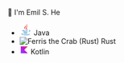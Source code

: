 👋 I'm Emil S. He
- <img src="https://raw.githubusercontent.com/devicons/devicon/master/icons/java/java-original.svg" alt="Java" width="24" height="24" /> Java  
- <img src="https://rustacean.net/assets/rustacean-orig-noshadow.png" alt="Ferris the Crab (Rust)" width="24" height="15.5" /> Rust
- <img src="https://raw.githubusercontent.com/devicons/devicon/master/icons/kotlin/kotlin-original.svg" alt="Kotlin" width="18" height="18" /> Kotlin

<!---
Emil-Stampfly-He/Emil-Stampfly-He is a ✨ special ✨ repository because its `README.md` (this file) appears on your GitHub profile.
You can click the Preview link to take a look at your changes.
--->
